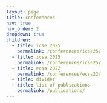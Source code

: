 ```yaml
---
layout: page
title: conferences
nav: true
nav_order: 2
dropdown: true
children:
  - title: icse 2025
    permalink: /conferences/icse25/
  - title: icsa 2025
    permalink: /conferences/icsa25/
  - title: ecsa 2022
    permalink: /conferences/ecsa22/
  - title: divider
  - title: list of publications
    permalink: /publications/
---
```

